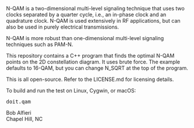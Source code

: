 <p>
N-QAM is a two-dimensional multi-level signaling technique that uses two clocks separated by a quarter cycle, i.e., an in-phase clock and 
an quadrature clock.  N-QAM is used extensively in RF applications, but can also be used in purely electrical transmissions.
</p>

<p>
N-QAM is more robust than one-dimensional multi-level signaling techniques such as PAM-N.
</p>

<p>
This repository contains a C++ program that finds the optimal N-QAM points on the 2D constellation diagram.  It uses brute force.
The example defaults to 16-QAM, but you can change N_SQRT at the top of the program.
</p>

<p>
This is all open-source.  Refer to the LICENSE.md for licensing details.
</p>

<p>
To build and run the test on Linux, Cygwin, or macOS:
</p>
<pre>
doit.qam
</pre>

<p>
Bob Alfieri<br>
Chapel Hill, NC
</p>
